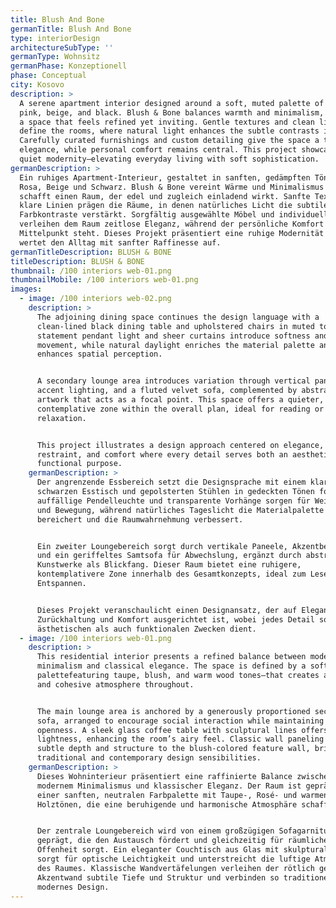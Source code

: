 ```yaml
---
title: Blush And Bone
germanTitle: Blush And Bone
type: interiorDesign
architectureSubType: ''
germanType: Wohnsitz
germanPhase: Konzeptionell
phase: Conceptual
city: Kosovo
description: >
  A serene apartment interior designed around a soft, muted palette of blush
  pink, beige, and black. Blush & Bone balances warmth and minimalism, creating
  a space that feels refined yet inviting. Gentle textures and clean lines
  define the rooms, where natural light enhances the subtle contrasts in tone.
  Carefully curated furnishings and custom detailing give the space a timeless
  elegance, while personal comfort remains central. This project showcases a
  quiet modernity—elevating everyday living with soft sophistication.
germanDescription: >
  Ein ruhiges Apartment-Interieur, gestaltet in sanften, gedämpften Tönen aus
  Rosa, Beige und Schwarz. Blush & Bone vereint Wärme und Minimalismus und
  schafft einen Raum, der edel und zugleich einladend wirkt. Sanfte Texturen und
  klare Linien prägen die Räume, in denen natürliches Licht die subtilen
  Farbkontraste verstärkt. Sorgfältig ausgewählte Möbel und individuelle Details
  verleihen dem Raum zeitlose Eleganz, während der persönliche Komfort im
  Mittelpunkt steht. Dieses Projekt präsentiert eine ruhige Modernität und
  wertet den Alltag mit sanfter Raffinesse auf.
germanTitleDescription: BLUSH & BONE
titleDescription: BLUSH & BONE
thumbnail: /100 interiors web-01.png
thumbnailMobile: /100 interiors web-01.png
images:
  - image: /100 interiors web-02.png
    description: >
      The adjoining dining space continues the design language with a
      clean-lined black dining table and upholstered chairs in muted tones. A
      statement pendant light and sheer curtains introduce softness and
      movement, while natural daylight enriches the material palette and
      enhances spatial perception.


      A secondary lounge area introduces variation through vertical paneling,
      accent lighting, and a fluted velvet sofa, complemented by abstract
      artwork that acts as a focal point. This space offers a quieter, more
      contemplative zone within the overall plan, ideal for reading or
      relaxation.


      This project illustrates a design approach centered on elegance,
      restraint, and comfort where every detail serves both an aesthetic and
      functional purpose.
    germanDescription: >
      Der angrenzende Essbereich setzt die Designsprache mit einem klaren,
      schwarzen Esstisch und gepolsterten Stühlen in gedeckten Tönen fort. Eine
      auffällige Pendelleuchte und transparente Vorhänge sorgen für Weichheit
      und Bewegung, während natürliches Tageslicht die Materialpalette
      bereichert und die Raumwahrnehmung verbessert.


      Ein zweiter Loungebereich sorgt durch vertikale Paneele, Akzentbeleuchtung
      und ein geriffeltes Samtsofa für Abwechslung, ergänzt durch abstrakte
      Kunstwerke als Blickfang. Dieser Raum bietet eine ruhigere,
      kontemplativere Zone innerhalb des Gesamtkonzepts, ideal zum Lesen oder
      Entspannen.


      Dieses Projekt veranschaulicht einen Designansatz, der auf Eleganz,
      Zurückhaltung und Komfort ausgerichtet ist, wobei jedes Detail sowohl
      ästhetischen als auch funktionalen Zwecken dient.
  - image: /100 interiors web-01.png
    description: >
      This residential interior presents a refined balance between modern
      minimalism and classical elegance. The space is defined by a soft, neutral
      palettefeaturing taupe, blush, and warm wood tones—that creates a calming
      and cohesive atmosphere throughout.


      The main lounge area is anchored by a generously proportioned sectional
      sofa, arranged to encourage social interaction while maintaining spatial
      openness. A sleek glass coffee table with sculptural lines offers visual
      lightness, enhancing the room’s airy feel. Classic wall paneling adds
      subtle depth and structure to the blush-colored feature wall, bridging
      traditional and contemporary design sensibilities.
    germanDescription: >
      Dieses Wohninterieur präsentiert eine raffinierte Balance zwischen
      modernem Minimalismus und klassischer Eleganz. Der Raum ist geprägt von
      einer sanften, neutralen Farbpalette mit Taupe-, Rosé- und warmen
      Holztönen, die eine beruhigende und harmonische Atmosphäre schafft.


      Der zentrale Loungebereich wird von einem großzügigen Sofagarnitur
      geprägt, die den Austausch fördert und gleichzeitig für räumliche
      Offenheit sorgt. Ein eleganter Couchtisch aus Glas mit skulpturalen Linien
      sorgt für optische Leichtigkeit und unterstreicht die luftige Atmosphäre
      des Raumes. Klassische Wandvertäfelungen verleihen der rötlich gefärbten
      Akzentwand subtile Tiefe und Struktur und verbinden so traditionelles und
      modernes Design.
---
```


